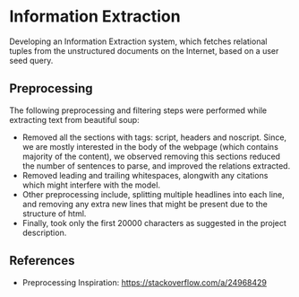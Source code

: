 # Information Extraction
Developing an Information Extraction system, which fetches relational tuples from the unstructured documents on the Internet, based on a user seed query.

## Preprocessing
The following preprocessing and filtering steps were performed while extracting text from beautiful soup:
- Removed all the sections with tags: script, headers and noscript. Since, we are mostly interested in the body of the webpage (which contains majority of the content), we observed removing this sections reduced the number of sentences to parse, and improved the relations extracted.
- Removed leading and trailing whitespaces, alongwith any citations which might interfere with the model.
- Other preprocessing include, splitting multiple headlines into each line, and removing any extra new lines that might be present due to the structure of html.
- Finally, took only the first 20000 characters as suggested in the project description.

## References
- Preprocessing Inspiration: https://stackoverflow.com/a/24968429